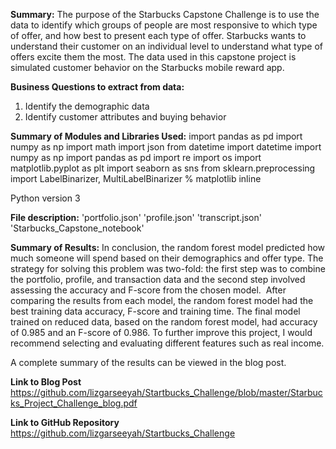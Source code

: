 __Summary:__
The purpose of the Starbucks Capstone Challenge is to use the 
data to identify which groups of people are most responsive to
which type of offer, and how best to present each type of offer.
Starbucks wants to understand their customer on an individual level to understand what type of
offers excite them the most. The data used in this capstone project
is simulated customer behavior on the Starbucks mobile reward app.


__Business Questions to extract from data:__
1. Identify the demographic data
2. Identify customer attributes and buying behavior

__Summary of Modules and Libraries Used:__
import pandas as pd
import numpy as np
import math
import json
from datetime import datetime
import numpy as np
import pandas as pd
import re
import os
import matplotlib.pyplot as plt
import seaborn as sns
from sklearn.preprocessing import LabelBinarizer, MultiLabelBinarizer
% matplotlib inline
 
 Python version 3

__File description:__
'portfolio.json'
'profile.json'
'transcript.json'
'Starbucks_Capstone_notebook'

__Summary of Results:__
In conclusion, the random forest model predicted how much someone will spend based on their demographics and offer type. The strategy for solving this problem was two-fold: the first step was to combine the portfolio, profile, and transaction data and the second step involved assessing the accuracy and F-score from the chosen model. 
 After comparing the results from each model, the random forest model had the best training data accuracy, F-score and training time. The final model trained on reduced data, based on the random forest model, had accuracy of 0.985 and an F-score of 0.986. To further improve this project, I would recommend selecting and evaluating different features such as real income.


A complete summary of the results can be viewed in the blog post.


__Link to Blog Post__
https://github.com/lizgarseeyah/Startbucks_Challenge/blob/master/Starbucks_Project_Challenge_blog.pdf

__Link to GitHub Repository__
https://github.com/lizgarseeyah/Startbucks_Challenge
